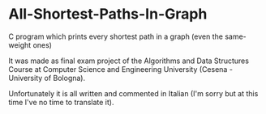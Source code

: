 All-Shortest-Paths-In-Graph
===========================

C program which prints every shortest path in a graph (even the same-weight ones)

It was made as final exam project of the Algorithms and Data Structures Course at Computer Science and Engineering University (Cesena - University of Bologna).

Unfortunately it is all written and commented in Italian (I'm sorry but at this time I've no time to translate it).
